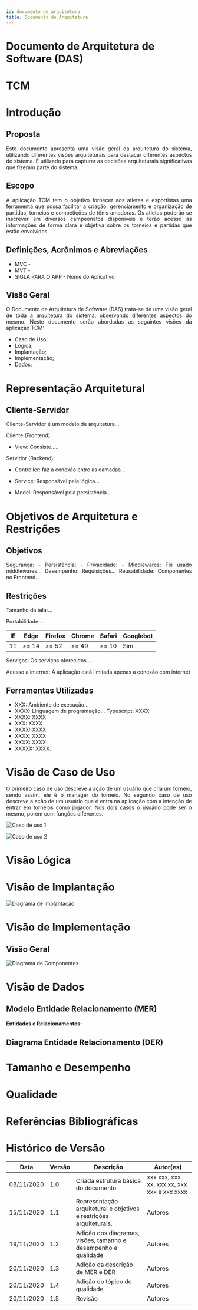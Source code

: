 ```yaml
---
id: documento_de_arquitetura
title: Documento de Arquitetura
---
```

 
# Documento de Arquitetura de Software (DAS)
# TCM
 
# Introdução
## Proposta
<p align = "justify">
Este documento apresenta uma visão geral da arquitetura do sistema, utilizando diferentes visões arquiteturais para destacar diferentes aspectos do sistema. É utilizado para capturar as decisões arquiteturais significativas que fizeram parte do sistema.
</p>
 
## Escopo
<p align = "justify">
A aplicação TCM tem o objetivo fornecer aos atletas e esportistas uma ferramenta que possa facilitar a criação, gerenciamento e organização de partidas, torneios e competições de tênis amadoras. Os atletas poderão se inscrever em diversos campeonatos disponíveis e terão acesso às informações de forma clara e objetiva sobre os torneios e partidas que estão envolvidos.
</p>
 
## Definições, Acrônimos e Abreviações
 
- MVC - 
- MVT - 
- SIGLA PARA O APP - Nome do Aplicativo
 
## Visão Geral
<p align = "justify">
O Documento de Arquitetura de Software (DAS) trata-se de uma visão geral de toda a arquitetura do sistema, observando diferentes aspectos do mesmo. Neste documento serão abordadas as seguintes visões da aplicação TCM:
</p>
 
- Caso de Uso;
- Lógica;
- Implantação;
- Implementação;
- Dados;
 
# Representação Arquitetural
## Cliente-Servidor
<p align = "justify">
Cliente-Servidor é um modelo de arquitetura...
</p>
 
Cliente (Frontend):
 
- View: Consiste.....
 
Servidor (Backend):
 
- Controller: faz a conexão entre as camadas...
 
- Service: Responsável pela lógica...
 
- Model: Responsável pela persistência...
 
 
# Objetivos de Arquitetura e Restrições
## Objetivos
<p align = "justify">
Segurança:
   -
Persistência:
   - 
Privacidade:
   - Middlewares: Foi usado middlewares...
Desempenho:
   Requisições...
Reusabilidade:
   Componentes no Frontend...
</p>
 
## Restrições
<p align = "justify">
Tamanho da tela:...
 
Portabilidade:...
 
|IE|Edge|Firefox|Chrome|Safari|Googlebot|
|--|----|-------|------|------|---------|
|11 |>= 14|>= 52|>= 49|>= 10|Sim|
 
Serviços: Os serviços oferecidos....
 
Acesso a internet: A aplicação está limitada apenas a conexão com internet
</p>
 
## Ferramentas Utilizadas
 
- XXX: Ambiente de execução...
- XXXX: Linguagem de programação...
Typescript: XXXX
- XXXX: XXXX
- XXX: XXXX
- XXXX: XXXX
- XXXX: XXXX
- XXXX: XXXX
- XXXXX: XXXX.

 
# Visão de Caso de Uso
 
<p align = "justify">
O primeiro caso de uso descreve a ação de um usuário que cria um torneio, sendo assim, ele é o manager do torneio. No segundo caso de uso descreve a ação de um usuário que é entra na aplicação com a intenção de entrar em torneios como jogador. Nos dois casos o usuário pode ser o mesmo, porém com funções diferentes.
</p>
 
![Caso de uso 1](../assets/Casos_de_uso/caso_de_uso_1.png)
 
![Caso de uso 2](../assets/Casos_de_uso/caso_de_uso_2.png)
 
# Visão Lógica
 

# Visão de Implantação
![Diagrama de Implantação](../assets/Diagrama_implantacao/diagrama_de_implantacao.png)
 
# Visão de Implementação
## Visão Geral
![Diagrama de Componentes](../assets/Diagrama_componentes/diagrama_de_componentesV2.0.png)
 
# Visão de Dados
 
## Modelo Entidade Relacionamento (MER)
 
 
#### Entidades e Relacionamentos:
 
## Diagrama Entidade Relacionamento (DER)
 
# Tamanho e Desempenho
 
# Qualidade
 
</p>
 
# Referências Bibliográficas
> 
> 
> 
 
# Histórico de Versão
| Data | Versão | Descrição | Autor(es) |
| -- | -- | -- | -- |
| 08/11/2020 | 1.0 | Criada estrutura básica do documento | xxx xxx, xxx xx, xxx xx, xxx xxx e xxx xxxx |
| 15/11/2020 | 1.1 | Representação arquitetural e objetivos e restrições arquiteturais.  | Autores |
| 19/11/2020| 1.2 | Adição dos diagramas, visões, tamanho e desempenho e qualidade | Autores |
|20/11/2020|1.3| Adição da descrição de MER e DER | Autores |
|20/11/2020|1.4| Adição do tópico de qualidade | Autores |
|20/11/2020|1.5| Revisão | Autores |
